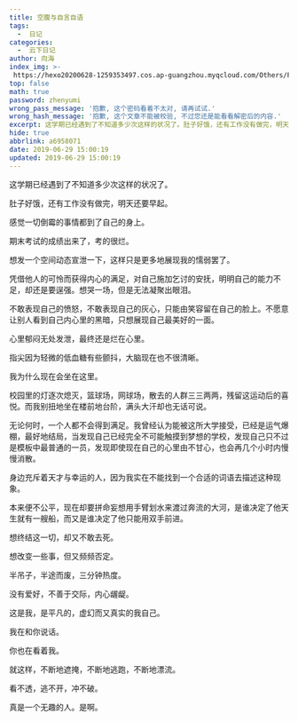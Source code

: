 ```yaml
---
title: 空腹与自言自语
tags:
  -  日记
categories:
  -  云下日记
author: 向海
index_img: >-
 https://hexo20200628-1259353497.cos.ap-guangzhou.myqcloud.com/Others/Fluid/about.png
top: false
math: true
password: zhenyumi
wrong_pass_message: '抱歉, 这个密码看着不太对, 请再试试.'
wrong_hash_message: '抱歉, 这个文章不能被校验, 不过您还是能看看解密后的内容.'
excerpt: 这学期已经遇到了不知道多少次这样的状况了。肚子好饿，还有工作没有做完，明天还要早起。
hide: true
abbrlink: a6958071
date: 2019-06-29 15:00:19
updated: 2019-06-29 15:00:19
---
```


这学期已经遇到了不知道多少次这样的状况了。

肚子好饿，还有工作没有做完，明天还要早起。

感觉一切倒霉的事情都到了自己的身上。

期末考试的成绩出来了，考的很烂。

想发一个空间动态宣泄一下，这样只是更多地展现我的懦弱罢了。

凭借他人的可怜而获得内心的满足，对自己施加乞讨的安抚，明明自己的能力不足，却还是要逞强。想哭一场，但是无法凝聚出眼泪。

不敢表现自己的愤怒，不敢表现自己的灰心，只能由笑容留在自己的脸上。不愿意让别人看到自己内心里的黑暗，只想展现自己最美好的一面。

心里郁闷无处发泄，最终还是烂在心里。

指尖因为轻微的低血糖有些颤抖，大脑现在也不很清晰。

我为什么现在会坐在这里。

校园里的灯逐次熄灭，篮球场，网球场，散去的人群三三两两，残留这运动后的喜悦。而我别扭地坐在楼前地台阶，满头大汗却也无话可说。

无论何时，一个人都不会得到满足。我曾经认为能被这所大学接受，已经是运气爆棚，最好地结局，当发现自己已经完全不可能触摸到梦想的学校，发现自己只不过是模板中最普通的一员，发现即使现在自己的心里由不甘心，也会再几个小时内慢慢消散。

身边充斥着天才与幸运的人，因为我实在不能找到一个合适的词语去描述这种现象。

本来便不公平，现在却要拼命妄想用手臂划水来渡过奔流的大河，是谁决定了他天生就有一艘船，而又是谁决定了他只能用双手前进。

想终结这一切，却又不敢去死。

想改变一些事，但又频频否定。

半吊子，半途而废，三分钟热度。

没有爱好，不善于交际，内心龌龊。

这是我，是平凡的，虚幻而又真实的我自己。

我在和你说话。

你也在看着我。

就这样，不断地遮掩，不断地逃跑，不断地漂流。

看不透，逃不开，冲不破。

真是一个无趣的人。是啊。